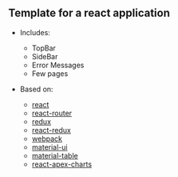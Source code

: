 ## Template for a react application

* Includes:
    * TopBar
    * SideBar
    * Error Messages
    * Few pages


* Based on:
    * [react](https://reactjs.org)
    * [react-router](https://reacttraining.com/react-router/)
    * [redux](https://redux.js.org)
    * [react-redux](https://react-redux.js.org)
    * [webpack](https://webpack.js.org)
    * [material-ui](https://material-ui.com])
    * [material-table](https://material-table.com/#/)
    * [react-apex-charts](https://apexcharts.com/docs/react-charts/)

